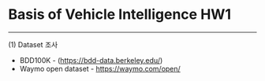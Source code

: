 # Basis of Vehicle Intelligence HW1
---
(1) Dataset 조사
- BDD100K - (https://bdd-data.berkeley.edu/)
- Waymo open dataset - https://waymo.com/open/
